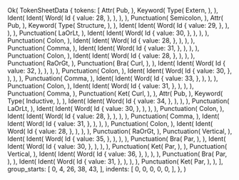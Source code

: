 Ok(
    TokenSheetData {
        tokens: [
            Attr(
                Pub,
            ),
            Keyword(
                Type(
                    Extern,
                ),
            ),
            Ident(
                Ident(
                    Word(
                        Id {
                            value: 28,
                        },
                    ),
                ),
            ),
            Punctuation(
                Semicolon,
            ),
            Attr(
                Pub,
            ),
            Keyword(
                Type(
                    Structure,
                ),
            ),
            Ident(
                Ident(
                    Word(
                        Id {
                            value: 29,
                        },
                    ),
                ),
            ),
            Punctuation(
                LaOrLt,
            ),
            Ident(
                Ident(
                    Word(
                        Id {
                            value: 30,
                        },
                    ),
                ),
            ),
            Punctuation(
                Colon,
            ),
            Ident(
                Ident(
                    Word(
                        Id {
                            value: 28,
                        },
                    ),
                ),
            ),
            Punctuation(
                Comma,
            ),
            Ident(
                Ident(
                    Word(
                        Id {
                            value: 31,
                        },
                    ),
                ),
            ),
            Punctuation(
                Colon,
            ),
            Ident(
                Ident(
                    Word(
                        Id {
                            value: 28,
                        },
                    ),
                ),
            ),
            Punctuation(
                RaOrGt,
            ),
            Punctuation(
                Bra(
                    Curl,
                ),
            ),
            Ident(
                Ident(
                    Word(
                        Id {
                            value: 32,
                        },
                    ),
                ),
            ),
            Punctuation(
                Colon,
            ),
            Ident(
                Ident(
                    Word(
                        Id {
                            value: 30,
                        },
                    ),
                ),
            ),
            Punctuation(
                Comma,
            ),
            Ident(
                Ident(
                    Word(
                        Id {
                            value: 33,
                        },
                    ),
                ),
            ),
            Punctuation(
                Colon,
            ),
            Ident(
                Ident(
                    Word(
                        Id {
                            value: 31,
                        },
                    ),
                ),
            ),
            Punctuation(
                Comma,
            ),
            Punctuation(
                Ket(
                    Curl,
                ),
            ),
            Attr(
                Pub,
            ),
            Keyword(
                Type(
                    Inductive,
                ),
            ),
            Ident(
                Ident(
                    Word(
                        Id {
                            value: 34,
                        },
                    ),
                ),
            ),
            Punctuation(
                LaOrLt,
            ),
            Ident(
                Ident(
                    Word(
                        Id {
                            value: 30,
                        },
                    ),
                ),
            ),
            Punctuation(
                Colon,
            ),
            Ident(
                Ident(
                    Word(
                        Id {
                            value: 28,
                        },
                    ),
                ),
            ),
            Punctuation(
                Comma,
            ),
            Ident(
                Ident(
                    Word(
                        Id {
                            value: 31,
                        },
                    ),
                ),
            ),
            Punctuation(
                Colon,
            ),
            Ident(
                Ident(
                    Word(
                        Id {
                            value: 28,
                        },
                    ),
                ),
            ),
            Punctuation(
                RaOrGt,
            ),
            Punctuation(
                Vertical,
            ),
            Ident(
                Ident(
                    Word(
                        Id {
                            value: 35,
                        },
                    ),
                ),
            ),
            Punctuation(
                Bra(
                    Par,
                ),
            ),
            Ident(
                Ident(
                    Word(
                        Id {
                            value: 30,
                        },
                    ),
                ),
            ),
            Punctuation(
                Ket(
                    Par,
                ),
            ),
            Punctuation(
                Vertical,
            ),
            Ident(
                Ident(
                    Word(
                        Id {
                            value: 36,
                        },
                    ),
                ),
            ),
            Punctuation(
                Bra(
                    Par,
                ),
            ),
            Ident(
                Ident(
                    Word(
                        Id {
                            value: 31,
                        },
                    ),
                ),
            ),
            Punctuation(
                Ket(
                    Par,
                ),
            ),
        ],
        group_starts: [
            0,
            4,
            26,
            38,
            43,
        ],
        indents: [
            0,
            0,
            0,
            0,
            0,
        ],
    },
)